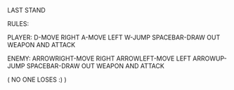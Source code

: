 LAST STAND


RULES: 

PLAYER: D-MOVE RIGHT
        A-MOVE LEFT
        W-JUMP
        SPACEBAR-DRAW OUT WEAPON AND ATTACK

ENEMY: ARROWRIGHT-MOVE RIGHT
       ARROWLEFT-MOVE LEFT
       ARROWUP-JUMP
       SPACEBAR-DRAW OUT WEAPON AND ATTACK

(       NO ONE LOSES :)          )
